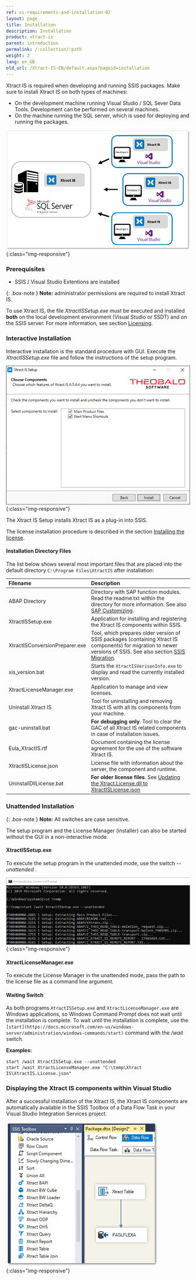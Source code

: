 ```yaml
---
ref: xi-requirements-and-installation-02
layout: page
title: Installation
description: Installation
product: xtract-is
parent: introduction
permalink: /:collection/:path
weight: 2
lang: en_GB
old_url: /Xtract-IS-EN/default.aspx?pageid=installation
---
```


Xtract IS is required when developing and running SSIS packages. 
Make sure to install Xtract IS on both types of machines:
- On the development machine running Visual Studio / SQL Sever Data Tools. Development can be performed on several machines.
- On the machine running the SQL server, which is used for deploying and running the packages.

<!---text anpassen --->
![xis_client_server_generell](/img/content/xis/client_server_architektur_xis_generell.png){:class="img-responsive"}


### Prerequisites

- SSIS / Visual Studio Extentions are installed

{: .box-note }
**Note:** administrator permissions are required to install Xtract IS.

To use Xtract IS, the file *XtractISSetup.exe* must be executed and installed **both** on the local development environment (Visual Studio or SSDT) and on the SSIS server. For more information, see section [Licensing](./installing-the-license).



### Interactive Installation

Interactive installation is the standard procedure with GUI. Execute the *XtractISSetup.exe* file and follow the instructions of the setup program.

![XIS_Setup](/img/content/xis/xis_setup-exe.png){:class="img-responsive"}

The Xtract IS Setup installs Xtract IS as a plug-in into SSIS.

The license installation procedure is described in the section [Installing the license](./installing-the-license#installing-the-xtract-is-license---xtractislicensejson).


#### Installation Directory Files
The list below shows several most important files that are placed into the default directory ``C:\Program Files\XtractIS`` after installation:

|Filename | Description |
|:----|:---|
| ABAP Directory | Directory with SAP function modules. Read the readme.txt within the directory for more information. See also [SAP Customizing](../sap-customizing). |
| XtractISSetup.exe | Application for installing and registering the Xtract IS components within SSIS.|
|XtractISConversionPreparer.exe| Tool, which prepares older version of SSIS packages (containing Xtract IS components) for migration to newer versions of SSIS. See also section [SSIS Migration](./ssis-migration).|
| xis_version.bat | Starts the `XtractISVerisonInfo.exe` to display and read the currently installed version.|
| XtractLicenseManager.exe | Application to manage and view licenses.|
| Uninstall Xtract IS| Tool for uninstalling and removing Xtract IS with all its components from your machine. |
| gac-uninstall.bat | **For debugging only**. Tool to clear the GAC of all Xtract IS related components in case of installation issues.|
| Eula_XtractIS.rtf | Document containing the license agreement for the use of the software Xtract IS.|
| XtractISLicense.json | License file with information about the server, the component and runtime. |
| UninstallDllLicense.bat| **For older license files**. See [Updating the Xtract.License.dll to XtractISLicense.json](./installing-the-license#updating-the-xtractlicensedll-to-xtractislicensejson)|



### Unattended Installation

{: .box-note }
**Note:** All switches are case sensitive.

The setup program and the License Manager (installer) can also be started without the GUI in a non-interactive mode.

#### XtractISSetup.exe
To execute the setup program in the unattended mode, use the switch *--unattended* . <br>

![XIS_Setup-unattended](/img/content/xis/cmd-unattended-switch.png){:class="img-responsive"}

#### XtractLicenseManager.exe
To execute the License Manager in the unattended mode, pass the path to the license file as a command line argument.


#### Waiting Switch

As both programs `XtractISSetup.exe` and `XtractLicenseManager.exe` are Windows applications, so Windows Command Prompt does not wait until the installation is complete. 
To wait until the installation is complete, use the `[start](https://docs.microsoft.com/en-us/windows-server/administration/windows-commands/start)` command with the */wait* switch. 

**Examples:**
```
start /wait XtractISSetup.exe --unattended
start /wait XtractLicenseManager.exe "C:\temp\Xtract IS\XtractIS.License.json"

```


### Displaying the Xtract IS components within Visual Studio
After a successful installation of the Xtract IS, the Xtract IS components are automatically available in the SSIS Toolbox of a Data Flow Task in your Visual Studio Integration Services project.

![XIS_SSIS_Toolbox](/img/content/XIS_SSIS_Toolbox.png){:class="img-responsive"}

<!---{: .box-warning }
**Warning! Xtract IS components not visible**<br> With the current version of the SSDT for VS 2015, *SQL Server vNext* or *SQL Server 2017* are selected by default as the target environment for the deployment network of SSIS projects.  With this setting, the Xtract IS components are not visible in the SSIS toolbox. <br> Change the target environment for the deployment to SQL Server 2016 to display the Xtract IS components in the toolbox.

![XIS_deployment_target_version_vNext](/img/content/VS_Deployment_Target.png){:class="img-responsive"}--->